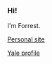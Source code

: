 ### Hi! 

I'm Forrest. 

[Personal site](http://www.crawfordlab.io)

[Yale profile](https://ysph.yale.edu/profile/forrest-crawford)

